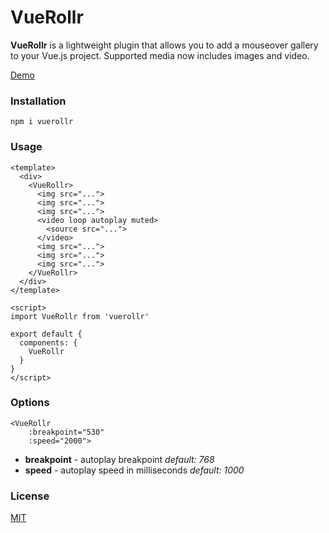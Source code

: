 # VueRollr

**VueRollr** is a lightweight plugin that allows you to add a mouseover gallery to your Vue.js project. Supported media now includes images and video.

[Demo](https://vuerollr.netlify.app/)

### Installation

`npm i vuerollr`

### Usage

```vue
<template>
  <div>
    <VueRollr>
      <img src="...">
      <img src="...">
      <img src="...">
      <video loop autoplay muted>
        <source src="...">
      </video>
      <img src="...">
      <img src="...">
      <img src="...">
    </VueRollr>
  </div>
</template>

<script>
import VueRollr from 'vuerollr'

export default {
  components: {
    VueRollr
  }
}
</script>
```

### Options

```vue
<VueRollr
    :breakpoint="530"
    :speed="2000">
```

* **breakpoint** - autoplay breakpoint *default: 768*
* **speed** - autoplay speed in milliseconds *default: 1000*

### License

[MIT](https://github.com/japick/vuerollr/blob/master/LICENSE)
